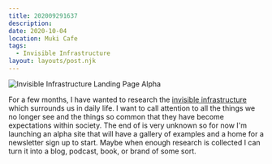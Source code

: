 ```yaml
---
title: 202009291637
description:
date: 2020-10-04
location: Muki Cafe
tags:
  - Invisible Infrastructure
layout: layouts/post.njk
---
```


![Invisible Infrastructure Landing Page Alpha](https://d2w9rnfcy7mm78.cloudfront.net/8967152/original_68bb88eb6d7cc16290822155e402c831.png?1601799805?bc=0) 

For a few months, I have wanted to research the [invisible infrastructure](https://ii.gndclouds.cc) which surrounds us in daily life. I want to call attention to all the things we no longer see and the things so common that they have become expectations within society. The end of is very unknown so for now I'm launching an alpha site that will have a gallery of examples and a home for a newsletter sign up to start.  Maybe when enough research is collected I can turn it into a blog, podcast, book, or brand of some sort.